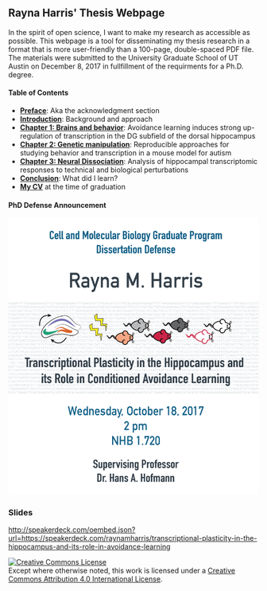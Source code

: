 ## Rayna Harris' Thesis Webpage

In the spirit of open science, I want to make my research as accessible as possible. This webpage is a tool for disseminating my thesis research in a format that is more user-friendly than a 100-page, double-spaced PDF file. The materials were submitted to the University Graduate School of UT Austin on December 8, 2017 in fullfillment of the requirments for a Ph.D. degree. 

#### Table of Contents

* [**Preface**](https://raynamharris.github.io/Thesis/preface): Aka the acknowledgment section
* [**Introduction**](https://raynamharris.github.io/Thesis/00_intro): Background and approach
* [**Chapter 1: Brains and behavior**](https://raynamharris.github.io/Thesis/01_intwt15): Avoidance learning induces strong up-regulation of transcription in the DG subfield of the dorsal hippocampus
* [**Chapter 2: Genetic manipulation**](https://raynamharris.github.io/Thesis/02_fmr1): Reproducible approaches for studying behavior and transcription in a mouse model for autism
* [**Chapter 3: Neural Dissociation**](https://raynamharris.github.io/Thesis/03_dissociation): Analysis of hippocampal transcriptomic responses to technical and biological perturbations
* [**Conclusion**](https://raynamharris.github.io/Thesis/conclusion): What did I learn?
* [**My CV**](https://raynamharris.github.io/Thesis/cv) at the time of graduation


#### PhD Defense Announcement

![flyer](https://github.com/raynamharris/Thesis/blob/master/docs/_images/00_flyer.png?raw=true)


### Slides 

http://speakerdeck.com/oembed.json?url=https://speakerdeck.com/raynamharris/transcriptional-plasticity-in-the-hippocampus-and-its-role-in-avoidance-learning

<a rel="license" href="http://creativecommons.org/licenses/by/4.0/"><img alt="Creative Commons License" style="border-width:0" src="https://i.creativecommons.org/l/by/4.0/80x15.png" /></a><br />Except where otherwise noted, this work is licensed under a <a rel="license" href="http://creativecommons.org/licenses/by/4.0/">Creative Commons Attribution 4.0 International License</a>.
